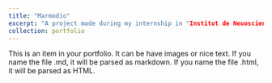 ```yaml
---
title: "Marmodio"
excerpt: "A project made during my internship in "Institut de Neuosciences de la Timone" along with  Charly Lamothe and Pascal Belin. It is machine learning-based software to denoise, detect and extract marmosets' or any type of monkey' sounds. Once extracted, sounds can be classified in a semi-supervised manner by experts.<br/><img src='/images/monkey.webp'>"
collection: portfolio
---
```


This is an item in your portfolio. It can be have images or nice text. If you name the file .md, it will be parsed as markdown. If you name the file .html, it will be parsed as HTML. 
